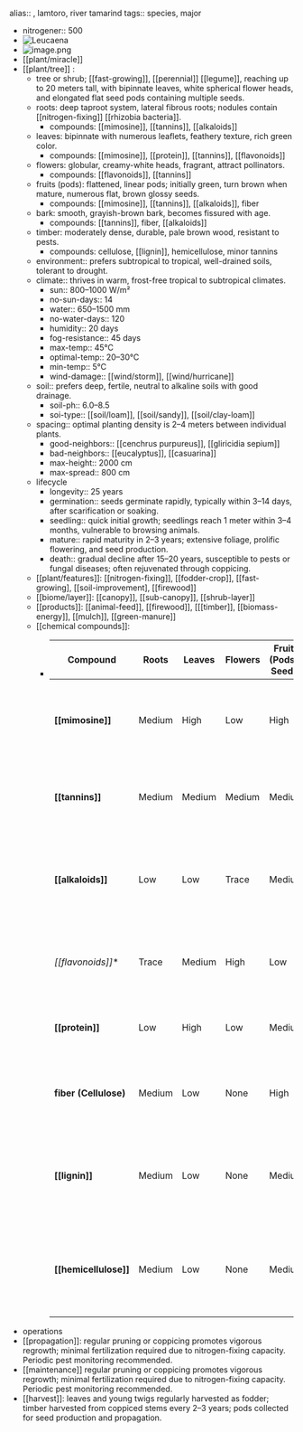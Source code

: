 alias:: , lamtoro, river tamarind
tags:: species, major

- nitrogener:: 500
- ![Leucaena](https://peach-geographical-bat-397.mypinata.cloud/ipfs/QmRFr6siC54zvG6YQmDxCxx2yjLTkKwmtzSfRWoasFARKx)
- ![image.png](https://peach-geographical-bat-397.mypinata.cloud/ipfs/QmUxrbBQ6dvTeCR49YDjAHNhwdDLc1V3Mc6wxhVcYLz6su)
- [[plant/miracle]]
- [[plant/tree]] :
	- tree or shrub; [[fast-growing]], [[perennial]] [[legume]], reaching up to 20 meters tall, with bipinnate leaves, white spherical flower heads, and elongated flat seed pods containing multiple seeds.
	- roots: deep taproot system, lateral fibrous roots; nodules contain [[nitrogen-fixing]] [[rhizobia bacteria]].
		- compounds: [[mimosine]], [[tannins]], [[alkaloids]]
	- leaves: bipinnate with numerous leaflets, feathery texture, rich green color.
		- compounds: [[mimosine]], [[protein]], [[tannins]], [[flavonoids]]
	- flowers: globular, creamy-white heads, fragrant, attract pollinators.
		- compounds: [[flavonoids]], [[tannins]]
	- fruits (pods): flattened, linear pods; initially green, turn brown when mature, numerous flat, brown glossy seeds.
		- compounds: [[mimosine]], [[tannins]], [[alkaloids]], fiber
	- bark: smooth, grayish-brown bark, becomes fissured with age.
		- compounds: [[tannins]], fiber, [[alkaloids]]
	- timber: moderately dense, durable, pale brown wood, resistant to pests.
		- compounds: cellulose, [[lignin]], hemicellulose, minor tannins
	- environment:: prefers subtropical to tropical, well-drained soils, tolerant to drought.
	- climate:: thrives in warm, frost-free tropical to subtropical climates.
		- sun:: 800–1000 W/m²
		- no-sun-days:: 14
		- water:: 650–1500 mm
		- no-water-days:: 120
		- humidity:: 20 days
		- fog-resistance::  45 days
		- max-temp:: 45°C
		- optimal-temp:: 20–30°C
		- min-temp:: 5°C
		- wind-damage:: [[wind/storm]], [[wind/hurricane]]
	- soil:: prefers deep, fertile, neutral to alkaline soils with good drainage.
		- soil-ph:: 6.0–8.5
		- soi-type:: [[soil/loam]], [[soil/sandy]], [[soil/clay-loam]]
	- spacing:: optimal planting density is 2–4 meters between individual plants.
		- good-neighbors:: [[cenchrus purpureus]], [[gliricidia sepium]]
		- bad-neighbors:: [[eucalyptus]], [[casuarina]]
		- max-height:: 2000 cm
		- max-spread:: 800 cm
	- lifecycle
		- longevity:: 25 years
		- germination:: seeds germinate rapidly, typically within 3–14 days, after scarification or soaking.
		- seedling:: quick initial growth; seedlings reach 1 meter within 3–4 months, vulnerable to browsing animals.
		- mature:: rapid maturity in 2–3 years; extensive foliage, prolific flowering, and seed production.
		- death:: gradual decline after 15–20 years, susceptible to pests or fungal diseases; often rejuvenated through coppicing.
	- [[plant/features]]: [[nitrogen-fixing]], [[fodder-crop]], [[fast-growing], [[soil-improvement], [[firewood]]
	- [[biome/layer]]: [[canopy]], [[sub-canopy]], [[shrub-layer]]
	- [[products]]: [[animal-feed]], [[firewood]], [[[timber]], [[biomass-energy]], [[mulch]], [[green-manure]]
	- [[chemical compounds]]:
		- | Compound              | Roots  | Leaves | Flowers | Fruits (Pods & Seeds) | Bark   | Timber | Notes / Uses                                                                             |
		  |-----------------------|--------|--------|---------|-----------------------|--------|--------|------------------------------------------------------------------------------------------|
		  | **[[mimosine]]**          | Medium | High   | Low     | High                  | Low    | None   | toxic amino acid; restricts livestock feeding; antimicrobial; herbicidal properties      |
		  | **[[tannins]]**           | Medium | Medium | Medium  | Medium                | High   | Low    | astringent; antimicrobial; leather tanning; traditional medicine                         |
		  | **[[alkaloids]]**         | Low    | Low    | Trace   | Medium                | Medium | None   | potential toxicity at higher amounts; limited traditional medicinal uses                 |
		  | *[[flavonoids]]**        | Trace  | Medium | High    | Low                   | Low    | None   | antioxidant, anti-inflammatory properties; beneficial medicinally                        |
		  | **[[protein]]**           | Low    | High   | Low     | Medium                | None   | None   | nutrient-rich fodder after detoxification; high-value livestock feed                     |
		  | **fiber (Cellulose)** | Medium | Low    | None    | High                  | High   | High   | structural fiber for biomass energy, paper pulp, mulch production                        |
		  | **[[lignin]]**            | Medium | Low    | None    | Medium                | High   | High   | structural polymer; enhances fuelwood and timber durability; biomass resource            |
		  | **[[hemicellulose]]**     | Medium | Low    | None    | Medium                | High   | High   | structural; utilized in bioenergy production, paper and construction material industries |
- operations
- [[propagation]]: regular pruning or coppicing promotes vigorous regrowth; minimal fertilization required due to nitrogen-fixing capacity. Periodic pest monitoring recommended.
- [[maintenance]] regular pruning or coppicing promotes vigorous regrowth; minimal fertilization required due to nitrogen-fixing capacity. Periodic pest monitoring recommended.
- [[harvest]]: leaves and young twigs regularly harvested as fodder; timber harvested from coppiced stems every 2–3 years; pods collected for seed production and propagation.